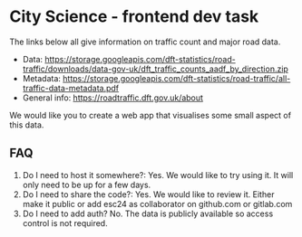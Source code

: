 # City Science - frontend dev task

The links below all give information on traffic count and major road data.

* Data: <https://storage.googleapis.com/dft-statistics/road-traffic/downloads/data-gov-uk/dft_traffic_counts_aadf_by_direction.zip>
* Metadata: <https://storage.googleapis.com/dft-statistics/road-traffic/all-traffic-data-metadata.pdf>
* General info: <https://roadtraffic.dft.gov.uk/about>

We would like you to create a web app that visualises some small aspect of this data.

## FAQ

1. Do I need to host it somewhere?: Yes. We would like to try using it. It will only need to be up for a few days.
2. Do I need to share the code?: Yes. We would like to review it. Either make it public or add esc24 as collaborator on github.com or gitlab.com
3. Do I need to add auth? No. The data is publicly available so access control is not required.
